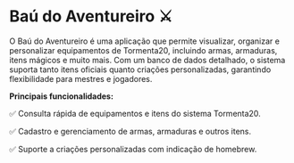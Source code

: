 # Baú do Aventureiro ⚔

<p>O Baú do Aventureiro é uma aplicação que permite visualizar, organizar e personalizar equipamentos de Tormenta20, incluindo armas, armaduras, itens mágicos e muito mais. Com um banco de dados detalhado, o sistema suporta tanto itens oficiais quanto criações personalizadas, garantindo flexibilidade para mestres e jogadores.</p>

<p><b>Principais funcionalidades:</b></p>
<p>✅ Consulta rápida de equipamentos e itens do sistema Tormenta20.</p>
<p>✅ Cadastro e gerenciamento de armas, armaduras e outros itens.</p>
<p>✅ Suporte a criações personalizadas com indicação de homebrew.</p>
